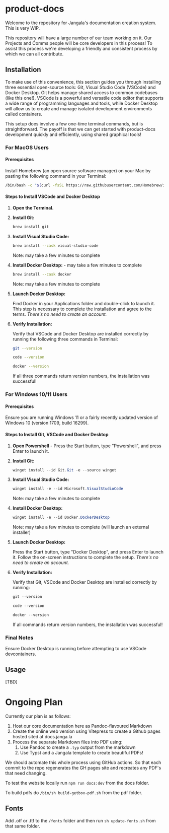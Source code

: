# product-docs

Welcome to the repository for Jangala's documentation creation system. This is very WIP.

This repository will have a large number of our team working on it. Our Projects and Comms people will be core developers in this process! To assist this process we're developing a friendly and consistent process by which we can all contribute.

## Installation

To make use of this convenience, this section guides you through installing three essential open-source tools: Git, Visual Studio Code (VSCode) and Docker Desktop. Git helps manage shared access to common codebases (like this one!), VSCode is a powerful and versatile code editor that supports a wide range of programming languages and tools, while Docker Desktop will allow us to create and manage isolated development environments called containers.

This setup does involve a few one-time terminal commands, but is straightforward. The payoff is that we can get started with product-docs development quickly and efficiently, using shared graphical tools!

### For MacOS Users

#### Prerequisites

Install Homebrew (an open source software manager) on your Mac by pasting the following command in your Terminal:

  ```bash
  /bin/bash -c "$(curl -fsSL https://raw.githubusercontent.com/Homebrew/install/HEAD/install.sh)"
  ```

#### Steps to Install VSCode and Docker Desktop
1. **Open the Terminal.**

2. **Install Git:**
   ```zsh
   brew install git
   ```

3. **Install Visual Studio Code:**
   ```zsh
   brew install --cask visual-studio-code
   ```

   Note: may take a few minutes to complete
   
4. **Install Docker Desktop:** - may take a few minutes to complete
   ```zsh
   brew install --cask docker
   ```

   Note: may take a few minutes to complete

5. **Launch Docker Desktop:**

   Find Docker in your Applications folder and double-click to launch it. This step is necessary to complete the installation and agree to the terms. _There's no need to create an account._

6. **Verify Installation:**

   Verify that VSCode and Docker Desktop are installed correctly by running the following three commands in Terminal:

   ```zsh
   git --version
   ```

   ```zsh
   code --version
   ```

   ```zsh
   docker --version
   ```

   If all three commands return version numbers, the installation was successful!

### For Windows 10/11 Users

#### Prerequisites

Ensure you are running Windows 11 or a fairly recently updated version of Windows 10 (version 1709, build 16299).

#### Steps to Install Git, VSCode and Docker Desktop
1. **Open Powershell** - Press the Start button, type "Powershell", and press Enter to launch it. 

2. **Install Git:**
   ```powershell
   winget install --id Git.Git -e --source winget
   ```
   
2. **Install Visual Studio Code:**
   ```powershell
   winget install -e --id Microsoft.VisualStudioCode
   ```

   Note: may take a few minutes to complete
   
3. **Install Docker Desktop:** 
   ```powershell
   winget install -e --id Docker.DockerDesktop
   ```

   Note: may take a few minutes to complete (will launch an external installer)

4. **Launch Docker Desktop:**

   Press the Start button, type "Docker Desktop", and press Enter to launch it. Follow the on-screen instructions to complete the setup. _There's no need to create an account._

5. **Verify Installation:**

   Verify that Git, VSCode and Docker Desktop are installed correctly by running:

   ```powershell
   git --version
   ```

   ```powershell
   code --version
   ```

   ```powershell
   docker --version
   ```

   If all commands return version numbers, the installation was successful!

### Final Notes
Ensure Docker Desktop is running before attempting to use VSCode devcontainers.

## Usage

[TBD]

# Ongoing Plan

Currently our plan is as follows:

1. Host our core documentation here as Pandoc-flavoured Markdown
2. Create the online web version using Vitepress to create a Github pages hosted sited at docs.janga.la
3. Process the separate Markdown files into PDF using:
   1. Use Pandoc to create a `.typ` output from the markdown
   2. Use Typst and a Jangala template to create beautiful PDFs!

We should automate this whole process using GitHub actions. So that each commit to the repo regenerates the GH pages site and recreates any PDF's that need changing.

To test the website locally run `npm run docs:dev` from the docs folder.

To build pdfs do `/bin/sh build-getbox-pdf.sh` from the pdf folder.

## Fonts

Add .otf or .ttf to the `/fonts` folder and then run `sh update-fonts.sh` from that same folder.